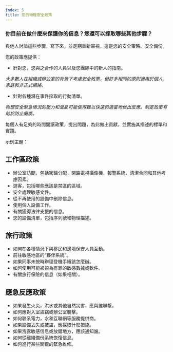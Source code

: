```yaml
---
index: 5
title: 您的物理安全政策
---
```

### 你目前在做什麼來保護你的信息？您還可以採取哪些其他步驟？

與他人討論這些步驟，寫下來，並定期重新審視。這是您的安全策略。安全備份。

您的政策應提供：

* 針對您，您與之合作的人員以及您團隊中的新人的指南。

*大多數人在組織或辦公室的背景下考慮安全政策，但許多相同的原則適用於個人，家庭和非正式網絡。*

* 針對各種潛在事件採取的行動清單。

*物理安全緊急情況的壓力和混亂可能使得難以快速和適當地做出反應。制定政策有助於防止癱瘓。*

每個人有足夠的時間閱讀政策，提出問題，為此做出貢獻，並實施其描述的標準和實踐。

示例主題：

## 工作區政策

- 辦公室訪問，包括密鑰分配，閉路電視攝像機，報警系統，清潔合同和其他考慮因素。
- 遊客，包括哪些應該是禁區的區域。
- 安全處理敏感文件。
- 從不再使用的設備中刪除信息。
- 使用個人設備工作。
- 有關獲得法律支援的信息。
- 您的設備清單，包括序列號和物理描述。

## 旅行政策

- 如何在各種情況下與移民和邊境保安人員互動。
- 前往敏感地區的“夥伴系統”。
- 如果同事未按時辦理登機手續該怎麼辦。
- 如何使用可能被視為有罪的敏感數據或軟件。
- 有關旅行保險的信息（如果相關）。

## 應急反應政策

- 如果發生火災，洪水或其他自然災害，應與誰聯繫。
- 如何應對入室盜竊或辦公室襲擊。
- 如何联系電力，水和互聯網等服務提供商。
- 如果設備丟失或被盜，應採取什麼措施。
- 如果洩露敏感信息或放錯地方，應該通知誰。
- 如何從離綫備份系統恢復信息。
- 如何進行某些關鍵的緊急維修。